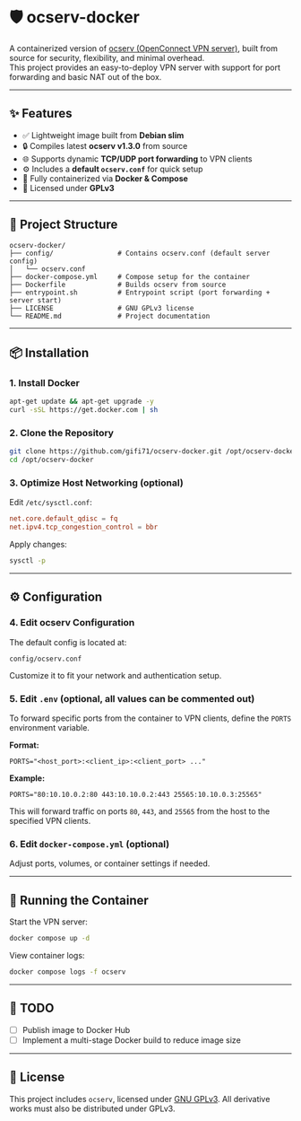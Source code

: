 # 🛡️ ocserv-docker

A containerized version of [ocserv (OpenConnect VPN server)](http://www.infradead.org/ocserv/), built from source for security, flexibility, and minimal overhead.  
This project provides an easy-to-deploy VPN server with support for port forwarding and basic NAT out of the box.

---

## ✨ Features

- ✅ Lightweight image built from **Debian slim**
- 🔒 Compiles latest **ocserv v1.3.0** from source
- 🌐 Supports dynamic **TCP/UDP port forwarding** to VPN clients
- ⚙️ Includes a **default `ocserv.conf`** for quick setup
- 🐳 Fully containerized via **Docker & Compose**
- 📜 Licensed under **GPLv3**

---

## 📁 Project Structure

```plain
ocserv-docker/
├── config/                # Contains ocserv.conf (default server config)
│   └── ocserv.conf
├── docker-compose.yml     # Compose setup for the container
├── Dockerfile             # Builds ocserv from source
├── entrypoint.sh          # Entrypoint script (port forwarding + server start)
├── LICENSE                # GNU GPLv3 license
└── README.md              # Project documentation
````

---

## 📦 Installation

### 1. Install Docker

```bash
apt-get update && apt-get upgrade -y
curl -sSL https://get.docker.com | sh
````

### 2. Clone the Repository

```bash
git clone https://github.com/gifi71/ocserv-docker.git /opt/ocserv-docker
cd /opt/ocserv-docker
```

### 3. Optimize Host Networking (optional)

Edit `/etc/sysctl.conf`:

```conf
net.core.default_qdisc = fq
net.ipv4.tcp_congestion_control = bbr
```

Apply changes:

```bash
sysctl -p
```

---

## ⚙️ Configuration

### 4. Edit ocserv Configuration

The default config is located at:

```plain
config/ocserv.conf
```

Customize it to fit your network and authentication setup.

### 5. Edit `.env` (optional, all values can be commented out)

To forward specific ports from the container to VPN clients, define the `PORTS` environment variable.

**Format:**

```env
PORTS="<host_port>:<client_ip>:<client_port> ..."
```

**Example:**

```env
PORTS="80:10.10.0.2:80 443:10.10.0.2:443 25565:10.10.0.3:25565"
```

This will forward traffic on ports `80`, `443`, and `25565` from the host to the specified VPN clients.

### 6. Edit `docker-compose.yml` (optional)

Adjust ports, volumes, or container settings if needed.

---

## 🚀 Running the Container

Start the VPN server:

```bash
docker compose up -d
```

View container logs:

```bash
docker compose logs -f ocserv
```

---

## 🧱 TODO

- [ ] Publish image to Docker Hub
- [ ] Implement a multi-stage Docker build to reduce image size

---

## 📜 License

This project includes `ocserv`, licensed under [GNU GPLv3](https://www.gnu.org/licenses/gpl-3.0.html). All derivative works must also be distributed under GPLv3.
